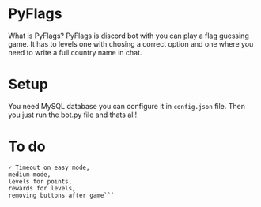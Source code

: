 # PyFlags
What is PyFlags?
PyFlags is discord bot with you can play a flag guessing game.
It has to levels one with chosing a correct option and one where you need to write a full country name in chat.

# Setup 
You need MySQL database you can configure it in `config.json` file.
Then you just run the bot.py file and thats all!

# To do
```
✓ Timeout on easy mode,
medium mode, 
levels for points,
rewards for levels, 
removing buttons after game```


